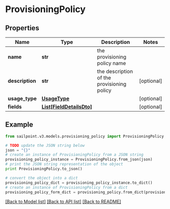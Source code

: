 # ProvisioningPolicy


## Properties
Name | Type | Description | Notes
------------ | ------------- | ------------- | -------------
**name** | **str** | the provisioning policy name | 
**description** | **str** | the description of the provisioning policy | [optional] 
**usage_type** | [**UsageType**](UsageType.md) |  | [optional] 
**fields** | [**List[FieldDetailsDto]**](FieldDetailsDto.md) |  | [optional] 

## Example

```python
from sailpoint.v3.models.provisioning_policy import ProvisioningPolicy

# TODO update the JSON string below
json = "{}"
# create an instance of ProvisioningPolicy from a JSON string
provisioning_policy_instance = ProvisioningPolicy.from_json(json)
# print the JSON string representation of the object
print ProvisioningPolicy.to_json()

# convert the object into a dict
provisioning_policy_dict = provisioning_policy_instance.to_dict()
# create an instance of ProvisioningPolicy from a dict
provisioning_policy_form_dict = provisioning_policy.from_dict(provisioning_policy_dict)
```
[[Back to Model list]](../README.md#documentation-for-models) [[Back to API list]](../README.md#documentation-for-api-endpoints) [[Back to README]](../README.md)


